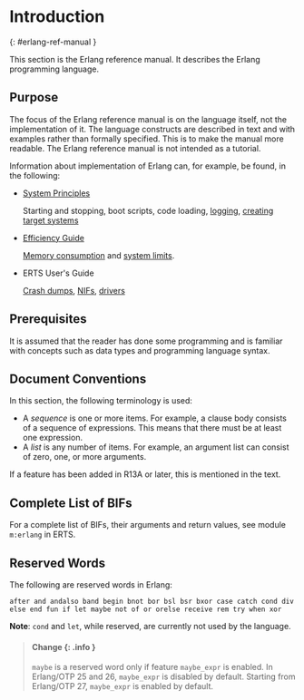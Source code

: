 <!--
%CopyrightBegin%

SPDX-License-Identifier: Apache-2.0

Copyright Ericsson AB 2023-2025. All Rights Reserved.

Licensed under the Apache License, Version 2.0 (the "License");
you may not use this file except in compliance with the License.
You may obtain a copy of the License at

    http://www.apache.org/licenses/LICENSE-2.0

Unless required by applicable law or agreed to in writing, software
distributed under the License is distributed on an "AS IS" BASIS,
WITHOUT WARRANTIES OR CONDITIONS OF ANY KIND, either express or implied.
See the License for the specific language governing permissions and
limitations under the License.

%CopyrightEnd%
-->
# Introduction

[](){: #erlang-ref-manual }

This section is the Erlang reference manual. It describes the Erlang programming
language.

## Purpose

The focus of the Erlang reference manual is on the language itself, not the
implementation of it. The language constructs are described in text and with
examples rather than formally specified. This is to make the manual more
readable. The Erlang reference manual is not intended as a tutorial.

Information about implementation of Erlang can, for example, be found, in the
following:

- [System Principles](`e:system:system_principles.md`)

  Starting and stopping, boot scripts, code loading,
  [logging](`e:system:error_logging.md`),
  [creating target systems](`e:system:create_target.md`)

- [Efficiency Guide](`e:system:efficiency_guide.md`)

  [Memory consumption](`e:system:memory.md`) and
  [system limits](`e:system:system_limits.md`).

- ERTS User's Guide

  [Crash dumps](`e:erts:crash_dump.md`), [NIFs](`e:erts:erl_nif.md`),
  [drivers](`e:erts:driver.md`)

## Prerequisites

It is assumed that the reader has done some programming and is familiar with
concepts such as data types and programming language syntax.

## Document Conventions

In this section, the following terminology is used:

- A _sequence_ is one or more items. For example, a clause body consists of a
  sequence of expressions. This means that there must be at least one
  expression.
- A _list_ is any number of items. For example, an argument list can consist of
  zero, one, or more arguments.

If a feature has been added in R13A or later, this is mentioned in the text.

## Complete List of BIFs

For a complete list of BIFs, their arguments and return values, see module `m:erlang`
in ERTS.

## Reserved Words

The following are reserved words in Erlang:

`after and andalso band begin bnot bor bsl bsr bxor case catch cond div else end fun if let maybe not of or orelse receive rem try when xor`

**Note**: `cond` and `let`, while reserved, are currently not used by the
language.

> #### Change {: .info }
>
> `maybe` is a reserved word only if feature `maybe_expr` is enabled. In
> Erlang/OTP 25 and 26, `maybe_expr` is disabled by default. Starting from
> Erlang/OTP 27, `maybe_expr` is enabled by default.
